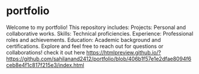 # portfolio
Welcome to my portfolio! This repository includes: 
 Projects: Personal and collaborative works. 
Skills: Technical proficiencies. 
Experience: Professional roles and achievements.
Education: Academic background and certifications. 
Explore and feel free to reach out for questions or collaborations!
check it out here
https://htmlpreview.github.io/?https://github.com/sahilanand2412/portfolio/blob/406b1f57e1e2dfae8094f6ceb8e4f1c817f215e3/index.html
